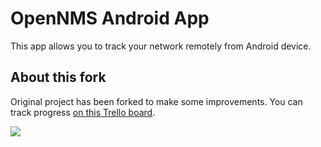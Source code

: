 # OpenNMS Android App

This app allows you to track your network remotely from Android device.

## About this fork
Original project has been forked to make some improvements.
You can track progress [on this Trello board](https://trello.com/b/AOeHOtwt).

![](http://i.imgur.com/oMhHr.png)
